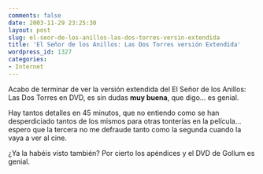 ```yaml
---
comments: false
date: 2003-11-29 23:25:30
layout: post
slug: el-seor-de-los-anillos-las-dos-torres-versin-extendida
title: 'El Señor de los Anillos: Las Dos Torres versión Extendida'
wordpress_id: 1327
categories:
- Internet
---
```


Acabo de terminar de ver la versión extendida del El Señor de los Anillos: Las Dos Torres en DVD, es sin dudas **muy buena**, que digo… es genial.





Hay tantos detalles en 45 minutos, que no entiendo como se han desperdiciado tantos de los mismos para otras tonterías en la película… espero que la tercera no me defraude tanto como la segunda cuando la vaya a ver al cine.





¿Ya la habéis visto también? Por cierto los apéndices y el DVD de Gollum es genial.




 
